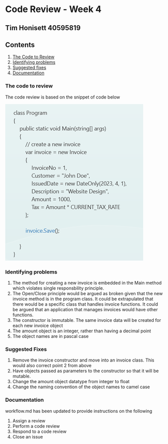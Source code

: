 # Code Review - Week 4 #
## Tim Honisett 40595819 ##

## Contents ##
1.  [The Code to Review](#the-code-to-review)
2.  [Identifying problems](#identifying-problems)
3.  [Suggested fixes](#suggested-fixes)
4.  [Documentation](#Documentation)


### The code to review ###

The code review is based on the snippet of code below

![](/images/code-review.png "")


### Identifying problems ###

1.  The method for creating a new invoice is embedded in the Main method which violates single responsbility principle.
2.  The Open/Close principle would be argued as broken given that the new invoice method is in the program class. It could be extrapulated that there would be a specific class that handles invoice functions.  It       could be argued that an application that manages invoices would have other functions.
3.  The constructor is immutable. The same invoice data will be created for each new invoice object
4.  The amount object is an integer, rather than having a decimal point
5.  The object names are in pascal case 

### Suggested Fixes ###

1.  Remove the invoice constructor and move into an invoice class. This would also correct point 2 from above
2.  Have objects passed as parameters to the constructor so that it will be mutable.
3.  Change the amount object datatype from integer to float
4.  Change the naming convention of the object names to camel case


### Documentation ###

workflow.md has been updated to provide instructions on the following

1.  Assign a review
2.  Perform a code review
3.  Respond to a code review
4.  Close an issue

